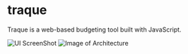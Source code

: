 # traque
Traque is a web-based budgeting tool built with JavaScript.

![UI ScreenShot](https://i.ibb.co/TBL1nC4/UI-SS.png)
![Image of Architecture](https://i.ibb.co/ZfK5Gmd/js.png)

